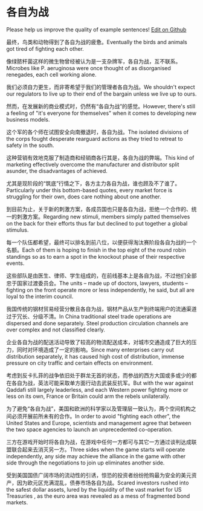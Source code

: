 # 各自为战

Please help us improve the quality of example sentences! [Edit on Github](https://github.com/jiyushe/jiyu-example-sentence-source/blob/main/chinese/geziweizhan.md)

<p><span class="chinese">最终，鸟类和动物得到了各自为战的疲惫。</span><span class="english">Eventually the birds and animals got tired of fighting each other.</span></p>

<p><span class="chinese">像绿脓杆菌这样的微生物曾经被认为是一支杂牌军，各自为战，互不联系。</span><span class="english">Microbes like P. aeruginosa were once thought of as disorganised renegades, each cell working alone.</span></p>

<p><span class="chinese">我们必须自力更生，而非寄希望于我们的管理者各自为战。</span><span class="english">We shouldn't expect our regulators to live up to their end of the bargain unless we live up to ours.</span></p>

<p><span class="chinese">然而，在发展新的商业模式时，仍然有“各自为战”的感觉。</span><span class="english">However, there's still a feeling of "it's everyone for themselves" when it comes to developing new business models.</span></p>

<p><span class="chinese">这个军的各个师在试图安全向南撤退时，各自为战。</span><span class="english">The isolated divisions of the corps fought desperate rearguard actions as they tried to retreat to safety in the south.</span></p>

<p><span class="chinese">这种营销有效地克服了制造商和经销商各行其是，各自为战的弊端。</span><span class="english">This kind of marketing effectively overcome the manufacturer and distributor split asunder, the disadvantages of achieved.</span></p>

<p><span class="chinese">尤其是现阶段的“筑底”行情之下，各方主力各自为战，谁也顾及不了谁了。</span><span class="english">Particularly under this bottom-based quotes, every market force is struggling for their own, does care nothing about one another.</span></p>

<p><span class="chinese">到目前为止，关于新的刺激方案，各成员国也只是各自为战，拒绝一个合作的、统一的刺激方案。</span><span class="english">Regarding new stimuli, members simply patted themselves on the back for their efforts thus far but declined to put together a global stimulus.</span></p>

<p><span class="chinese">每一个队伍都希望，最终可以排名到前八位，以便获得淘汰赛阶段各自为战的一个名额。</span><span class="english">Each of them is hoping to finish in the top eight of the round robin standings so as to earn a spot in the knockout phase of their respective events.</span></p>

<p><span class="chinese">这些部队是由医生、律师、学生组成的，在前线基本上是各自为战，不过他们全部忠于国家过渡委员会。</span><span class="english">The units – made up of doctors, lawyers, students – fighting on the front operate more or less independently, he said, but all are loyal to the interim council.</span></p>

<p><span class="chinese">我国传统的钢材贸易经营分散且各自为战，钢材产品从生产到终端用户的流通渠道过于冗长、分级不清。</span><span class="english">In China traditional steel trade operations are dispersed and done separately. Steel production circulation channels are over complex and not classified clearly.</span></p>

<p><span class="chinese">企业各自为战的配送活动导致了较高的物流配送成本，对城市交通造成了巨大的压力，同时对环境造成了一定的影响。</span><span class="english">Since many enterprises carry out distribution separately, it has caused high cost of distribution, immense pressure on city traffic and certain effects on environment.</span></p>

<p><span class="chinese">考虑到反卡扎菲的战争依旧处于群龙无首的状态，而参战的西方大国或多或少的都在各自为战，英法可能采取单方面行动去武装反抗军。</span><span class="english">But with the war against Qaddafi still largely leaderless, and each Western power fighting more or less on its own, France or Britain could arm the rebels unilaterally.</span></p>

<p><span class="chinese">为了避免“各自为战”，美国和欧洲的科学家以及管理层一致认为，两个空间机构之间必须开展前所未有的合作。</span><span class="english">In order to avoid "fighting each other", the United States and Europe, scientists and management agree that between the two space agencies to launch an unprecedented co-operation.</span></p>

<p><span class="chinese">三方在游戏开始时将各自为战，在游戏中任何一方都可与其它一方通过谈判达成联盟联合起来去消灭另一方。</span><span class="english">Three sides when the game starts will operate independently, any side may achieve the alliance in the game with other side through the negotiations to join up eliminates another side.</span></p>

<p><span class="chinese">受到美国国债广阔市场的流动性的引诱，惊恐的投资者纷纷抢购最为安全的美元资产，因为欧元区充满混乱，债券市场各自为战。</span><span class="english">Scared investors rushed into the safest dollar assets, lured by the liquidity of the vast market for US Treasuries , as the euro area was revealed as a mess of fragmented bond markets.</span></p>

